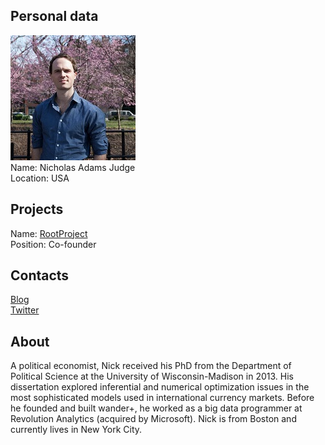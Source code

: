 ## Personal data
![nicholas adams judge photo](photo/nicholas_adams_judge.jpg)  
Name:   Nicholas Adams Judge  
Location: USA  
## Projects 
Name: [RootProject](../projects/rootproject.md)  
Position: Co-founder   
## Contacts
[Blog](https://medium.com/@nickadamsjudge)    
[Twitter](https://twitter.com/nickadamsjudge)  
## About
A political economist, Nick received his PhD from the Department of Political Science at the University of Wisconsin-Madison in 2013. His dissertation explored inferential and numerical optimization issues in the most sophisticated models used in international currency markets.
Before he founded and built wander+, he worked as a big data programmer at Revolution Analytics (acquired by Microsoft). Nick is from Boston and currently lives in New York City.
